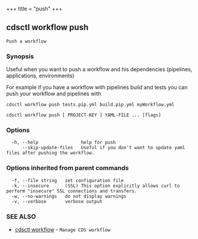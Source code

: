 +++
title = "push"
+++
## cdsctl workflow push

`Push a workflow`

### Synopsis


Useful when you want to push a workflow and his dependencies (pipelines, applications, environments)

For example if you have a workflow with pipelines build and tests you can push your workflow and pipelines with

	cdsctl workflow push tests.pip.yml build.pip.yml myWorkflow.yml

	

```
cdsctl workflow push [ PROJECT-KEY ] YAML-FILE ... [flags]
```

### Options

```
  -h, --help                help for push
      --skip-update-files   Useful if you don't want to update yaml files after pushing the workflow.
```

### Options inherited from parent commands

```
  -f, --file string   set configuration file
  -k, --insecure      (SSL) This option explicitly allows curl to perform "insecure" SSL connections and transfers.
  -w, --no-warnings   do not display warnings
  -v, --verbose       verbose output
```

### SEE ALSO

* [cdsctl workflow](/cli/cdsctl/workflow/)	 - `Manage CDS workflow`


